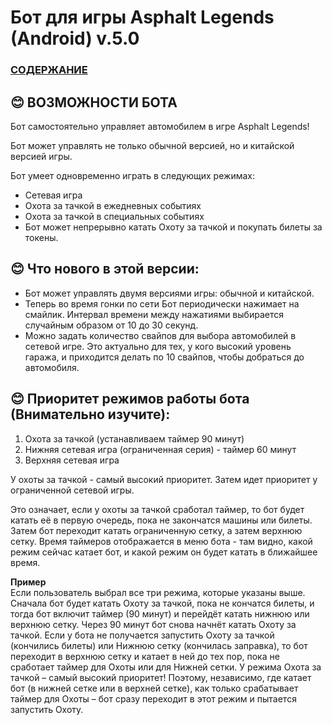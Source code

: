 # __Бот для игры Asphalt Legends (Android) v.5.0__

### [СОДЕРЖАНИЕ](https://github.com/AUTOPILOTyoutube/bot-asphalt-legends-android/blob/main/README.md)  

 ## 😊 ВОЗМОЖНОСТИ БОТА

Бот самостоятельно управляет автомобилем в игре Asphalt Legends!

Бот может управлять не только обычной версией, но и китайской версией игры.

Бот умеет одновременно играть в следующих режимах:
- Сетевая игра
- Охота за тачкой в ежедневных событиях
- Охота за тачкой в специальных событиях
- Бот может непрерывно катать Охоту за тачкой и покупать билеты за токены.


## 😊 Что нового в этой версии:
- Бот может управлять двумя версиями игры: обычной и китайской.
- Теперь во время гонки по сети Бот периодически нажимает на смайлик. Интервал времени между нажатиями выбирается случайным образом от 10 до 30 секунд.
- Можно задать количество свайпов для выбора автомобилей в сетевой игре. Это актуально для тех, у кого высокий уровень гаража, и приходится делать по 10 свайпов, чтобы добраться до автомобиля.


## 😊 Приоритет режимов работы бота (Внимательно изучите):
1. Охота за тачкой (устанавливаем таймер 90 минут)
2. Нижняя сетевая игра (ограниченная серия) - таймер 60 минут
3. Верхняя сетевая игра

У охоты за тачкой - самый высокий приоритет. Затем идет приоритет у ограниченной сетевой игры.

Это означает, если у охоты за тачкой сработал таймер, то бот будет катать её в первую очередь, пока не закончатся машины или билеты. Затем бот переходит катать ограниченную сетку, а затем верхнюю сетку. Время таймеров отображается в меню бота - там видно, какой режим сейчас катает бот, и какой режим он будет катать в ближайшее время.

__Пример__  
Если пользователь выбрал все три режима, которые указаны выше. Сначала бот будет катать Охоту за тачкой, пока не кончатся билеты, и тогда бот включит таймер (90 минут) и перейдёт катать нижнюю или верхнюю сетку. Через 90 минут бот снова начнёт катать Охоту за тачкой.
Если у бота не получается запустить Охоту за тачкой (кончились билеты) или Нижнюю сетку (кончилась заправка), то бот переходит в верхнюю сетку и катает в ней до тех пор, пока не сработает таймер для Охоты или для Нижней сетки.
У режима Охота за тачкой – самый высокий приоритет! Поэтому, независимо, где катает бот (в нижней сетке или в верхней сетке), как только срабатывает таймер для Охоты – бот сразу переходит в этот режим и пытается запустить Охоту.